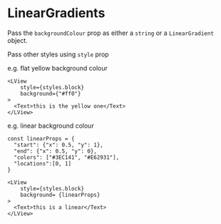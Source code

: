 # LinearGradients

Pass the `backgroundColour` prop as either a `string` or a `LinearGradient` object.

Pass other styles using `style` prop 

e.g. flat yellow background colour

```
<LView
    style={styles.block}
    background={"#ff0"}
>
  <Text>this is the yellow one</Text>
</LView>
```

e.g. linear background colour

```
const linearProps = {
  "start": {"x": 0.5, "y": 1},
  "end": {"x": 0.5, "y": 0},
  "colors": ["#3EC141", "#E62931"],
  "locations":[0, 1]
}

<LView
    style={styles.block}
    background= {linearProps}
>
  <Text>this is a linear</Text>
</LView>
```
